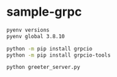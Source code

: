 # sample-grpc

```bash
pyenv versions
pyenv global 3.8.10

python -m pip install grpcio
python -m pip install grpcio-tools

python greeter_server.py
```
